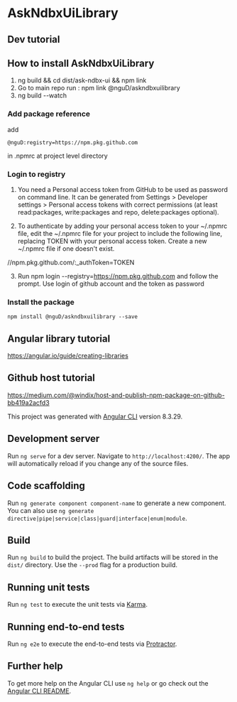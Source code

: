 # AskNdbxUiLibrary

## Dev tutorial


## How to install AskNdbxUiLibrary 

1. ng build && cd dist/ask-ndbx-ui && npm link
2. Go to main repo run : npm link @nguD/askndbxuilibrary
3. ng build --watch

### Add package reference

add 
```
@nguD:registry=https://npm.pkg.github.com
```
in .npmrc at project level directory

### Login to registry 

1. You need a Personal access token from GitHub to be used as password on command line. It can be generated from Settings > Developer settings > Personal access tokens with correct permissions (at least read:packages, write:packages and repo, delete:packages optional).

2. To authenticate by adding your personal access token to your ~/.npmrc file, edit the ~/.npmrc file for your project to include the following line, replacing TOKEN with your personal access token. Create a new ~/.npmrc file if one doesn't exist.

//npm.pkg.github.com/:_authToken=TOKEN

3. Run npm login --registry=https://npm.pkg.github.com and follow the prompt. Use login of github account and the token as password

### Install the package

```
npm install @nguD/askndbxuilibrary --save
```


## Angular library tutorial 

https://angular.io/guide/creating-libraries

## Github host tutorial 

https://medium.com/@windix/host-and-publish-npm-package-on-github-bb419a2acfd3



This project was generated with [Angular CLI](https://github.com/angular/angular-cli) version 8.3.29.

## Development server

Run `ng serve` for a dev server. Navigate to `http://localhost:4200/`. The app will automatically reload if you change any of the source files.

## Code scaffolding

Run `ng generate component component-name` to generate a new component. You can also use `ng generate directive|pipe|service|class|guard|interface|enum|module`.

## Build

Run `ng build` to build the project. The build artifacts will be stored in the `dist/` directory. Use the `--prod` flag for a production build.

## Running unit tests

Run `ng test` to execute the unit tests via [Karma](https://karma-runner.github.io).

## Running end-to-end tests

Run `ng e2e` to execute the end-to-end tests via [Protractor](http://www.protractortest.org/).

## Further help

To get more help on the Angular CLI use `ng help` or go check out the [Angular CLI README](https://github.com/angular/angular-cli/blob/master/README.md).

